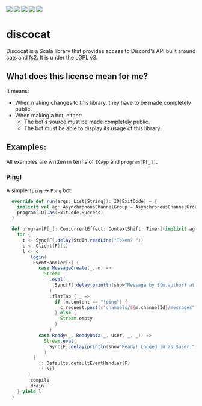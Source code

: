 [![](https://img.shields.io/codacy/grade/8a52090e000f44d0b99f8fcdf80b6cff.svg?style=flat-square)](https://www.codacy.com/app/srn/discocat?utm_source=github.com&amp;utm_medium=referral&amp;utm_content=sorenbug/discocat&amp;utm_campaign=Badge_Grade)
[![](https://img.shields.io/sonar/https/sonarcloud.io/sorenbug_discocat/violations.svg?format=long&style=flat-square)](https://sonarcloud.io/dashboard?id=sorenbug_discocat)
[![](https://img.shields.io/librariesio/github/sorenbug/discocat.svg?style=flat-square)](https://libraries.io/github/sorenbug/discocat)
[![](https://img.shields.io/github/license/sorenbug/discocat.svg?style=flat-square)](https://www.gnu.org/licenses/lgpl-3.0.en.html)
[![](https://img.shields.io/discord/390751088829005826.svg?style=flat-square)](https://discord.gg/TQZ5Brw)

# discocat

Discocat is a Scala library that provides access to Discord's API built around [cats](https://typelevel.org/cats/) and [fs2](https://fs2.io/). It is under the LGPL v3.

## What does this license mean for me?

It means:
- When making changes to this library, they have to be made completely public.
- When making a bot, either:
  - The bot's source must be made completely public.
  - The bot must be able to display its usage of this library.
  
## Examples:

All examples are written in terms of `IOApp` and `program[F[_]]`.

### Ping!

A simple `!ping` -> `Pong` bot:

```scala
  override def run(args: List[String]): IO[ExitCode] = {
    implicit val ag: AsynchronousChannelGroup = AsynchronousChannelGroup.withThreadPool(Executors.newCachedThreadPool())
    program[IO].as(ExitCode.Success)
  }

  def program[F[_]: ConcurrentEffect: ContextShift: Timer](implicit ag: AsynchronousChannelGroup): F[Unit] = {
    for {
      t <- Sync[F].delay(StdIn.readLine("Token? "))
      c <- Client[F](t)
      l <- c
        .login(
          EventHandler[F] {
            case MessageCreate(_, m) =>
              Stream
                .eval(
                  Sync[F].delay(println(show"Message by ${m.author} at ${m.timestamp} with mentions: ${m.mentions}"))
                )
                .flatTap { _ =>
                  if (m.content == "!ping") {
                    c.request.post(s"channels/${m.channelId}/messages", Nil, Map("content" -> "Pong!"))
                  } else {
                    Stream.empty
                  }
                }
            case Ready(_, ReadyData(_, user, _, _)) =>
              Stream.eval(
                Sync[F].delay(println(show"Ready! Logged in as $user."))
              )
          }
            :: Defaults.defaultEventHandler[F]
            :: Nil
        )
        .compile
        .drain
    } yield l
  }
```
